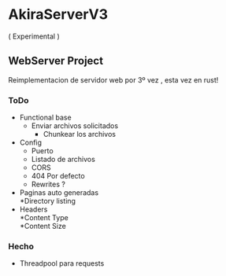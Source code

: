 # AkiraServerV3
( Experimental )
## WebServer Project
Reimplementacion de servidor web por 3º vez , esta vez en rust!
### ToDo
* Functional base
    * Enviar archivos solicitados
        * Chunkear los archivos
* Config
    * Puerto
    * Listado de archivos
    * CORS
    * 404 Por defecto
    * Rewrites ?
* Paginas auto generadas  
    *Directory listing
* Headers  
    *Content Type  
    *Content Size  
### Hecho
* Threadpool para requests

